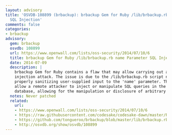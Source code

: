 ```yaml
---
layout: advisory
title: 'OSVDB-108899 (brbackup): brbackup Gem for Ruby /lib/brbackup.rb name Parameter
  SQL Injection'
comments: false
categories:
- brbackup
advisory:
  gem: brbackup
  osvdb: 108899
  url: https://www.openwall.com/lists/oss-security/2014/07/10/6
  title: brbackup Gem for Ruby /lib/brbackup.rb name Parameter SQL Injection
  date: 2014-07-09
  description: |
    brbackup Gem for Ruby contains a flaw that may allow carrying out an SQL
    injection attack. The issue is due to the /lib/brbackup.rb script not
    properly sanitizing user-supplied input to the 'name' parameter. This may
    allow a remote attacker to inject or manipulate SQL queries in the back-end
    database, allowing for the manipulation or disclosure of arbitrary data.
  notes: Never patched
  related:
    url:
    - https://www.openwall.com/lists/oss-security/2014/07/10/6
    - https://raw.githubusercontent.com/codesake/codesake-dawn/master/Roadmap.md
    - https://github.com/tongueroo/brbackup/blob/master/lib/brbackup.rb
    - http://osvdb.org/show/osvdb/108899
---
```

